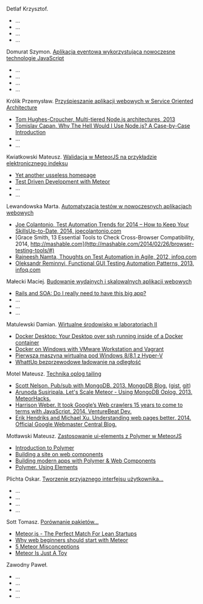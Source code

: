 Detlaf Krzysztof.
- …
- …
- …
- …

Domurat Szymon. [Aplikacja eventowa wykorzystująca nowoczesne technologie JavaScript](https://github.com/sdomurat/mgr)
- …
- …
- …
- …


Królik Przemysław. [Przyśpieszanie aplikacji webowych w Service Oriented Architecture](https://github.com/Necromos/mgr)
- [Tom Hughes-Croucher, Multi-tiered Node.js architectures, 2013](https://www.youtube.com/watch?v=xzX5nXj__3I)
- [Tomislav Capan, Why The Hell Would I Use Node.js? A Case-by-Case Introduction](http://www.toptal.com/nodejs/why-the-hell-would-i-use-node-js)
- …
- …


Kwiatkowski Mateusz. [Walidacja w MeteorJS na przykładzie elektronicznego indeksu](https://github.com/Flover/praca_magisterska)
- [Yet another usseless homepage](http://yauh.de/articles/376/best-learning-resources-for-meteorjs)
- [Test Driven Development with Meteor](http://www.sitepoint.com/test-driven-development-with-meteor/)
- …
- …


Lewandowska Marta. [Automatyzacja testów w nowoczesnych aplikacjach webowych](https://github.com/mlewandowska/thesis)
- [Joe Colantonio, Test Automation Trends for 2014 – How to Keep Your SkillsUp-to-Date, 2014, joecolantonio.com](http://www.joecolantonio.com/2014/01/14/test-automation-trends-for-2014-how-to-keep-your-skills-up-to-date/)
- [Grace Smith, 13 Essential Tools to Check Cross-Browser Compatibility, 2014, http://mashable.com](http://mashable.com/2014/02/26/browser-testing-tools/#)
- [Rajneesh Namta, Thoughts on Test Automation in Agile, 2012, infoq.com](http://www.infoq.com/articles/thoughts-on-test-automation-in-agile)
- [Oleksandr Reminnyi, Functional GUI Testing Automation Patterns, 2013, infoq.com](http://www.infoq.com/articles/gui-automation-patterns) 


Małecki Maciej. [Budowanie wydajnych i skalowalnych aplikacji webowych](https://github.com/smt116/master-thesis)
- [Rails and SOA: Do I really need to have this big app?](http://blog.arkency.com/2013/12/rails-and-soa-do-i-really-need-to-have-this-big-app/)
- …
- …
- …

Matulewski Damian. [Wirtualne środowisko w laboratoriach II](https://github.com/dmatulewski/mgr)
- [Docker Desktop: Your Desktop over ssh running inside of a Docker container](http://blog.docker.io/2013/07/docker-desktop-your-desktop-over-ssh-running-inside-of-a-docker-container/)
- [Docker on Windows with VMware Workstation and Vagrant](http://vbyron.com/blog/docker-windows-vmware-workstation-vagrant/)
- [Pierwsza maszyna wirtualna pod Windows 8/8.1 z Hyper-V](http://www.virtual-it.pl/artykuly/4698-pierwsza-maszyna-wirtualna-pod-windows-8-8-1-z-hyper-v.html)
- [WhattUp bezprzewodowe ładowanie na odległość](http://www.conowego.pl/aktualnosci/wattup-pozwala-na-bezprzewodowe-ladowanie-na-odleglosc-11706/) 


Motel Mateusz. [Technika oplog tailing](https://github.com/mmotel/master-thesis)
- [Scott Nelson. Pub/sub with MongoDB. 2013. MongoDB Blog.](http://blog.mongodb.org/post/29495793738/pub-sub-with-mongodb) ([gist](https://gist.github.com/scttnlsn/3210919), [git](https://github.com/scttnlsn/mubsub))
- [Arunoda Susiripala. Let's Scale Meteor - Using MongoDB Oplog. 2013. MeteorHacks.](http://meteorhacks.com/lets-scale-meteor.html)
- [Harrison Weber. It took Google’s Web crawlers 15 years to come to terms with JavaScript. 2014. VentureBeat Dev. ](http://venturebeat.com/2014/05/23/it-took-googles-web-crawlers-15-years-to-come-to-terms-with-javascript/)
- [Erik Hendriks and Michael Xu. Understanding web pages better. 2014. Official Google Webmaster Central Blog. ](http://googlewebmastercentral.blogspot.com/2014/05/understanding-web-pages-better.html)


Motławski Mateusz. [Zastosowanie ui-elements z Polymer w MeteorJS](https://github.com/miotla007/magisterka)
- [Introduction to Polymer](http://www.youtube.com/watch?v=8-Zq2KUN6jM&list=PLRAVCSU_HVYu-zlRaqArF8Ytwz1jlMOIM)
- [Building a site on web components](http://www.youtube.com/watch?v=FarTf5P8Wsg)
- [Building modern apps with Polymer & Web Components](http://www.youtube.com/watch?v=VMVj_jR75vE)
- [Polymer. Using Elements](http://www.polymer-project.org/docs/start/usingelements.html)


Plichta Oskar. [Tworzenie przyjaznego interfejsu użytkownika…](https://github.com/oplichta/magisterka)
- …
- …
- …
- …


Sott Tomasz. [Porównanie pakietów…](https://github.com/tsott/mgr)
- [Meteor.js - The Perfect Match For Lean Startups](http://www.manuel-schoebel.com/blog/meteorjs-the-perfect-match-for-lean-startups)
- [Why web beginners should start with Meteor](https://www.meteor.com/blog/2013/12/13/why-web-beginners-should-start-with-meteor)
- [5 Meteor Misconceptions](https://www.discovermeteor.com/blog/meteor-misconceptions/)
- [Meteor Is Just A Toy](http://www.screamingatmyscreen.com/2012/4/meteor-is-just-a-toy/)


Zawodny Paweł.
- …
- …
- …
- …
